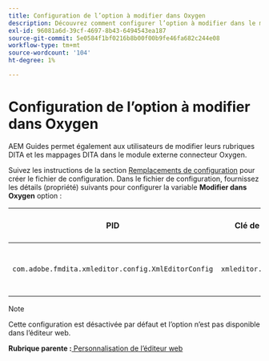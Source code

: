 ```yaml
---
title: Configuration de l’option à modifier dans Oxygen
description: Découvrez comment configurer l’option à modifier dans le module externe du connecteur Oxygen.
exl-id: 96081a6d-39cf-4697-8b43-6494543ea187
source-git-commit: 5e0584f1bf0216b8b00f00b9fe46fa682c244e08
workflow-type: tm+mt
source-wordcount: '104'
ht-degree: 1%

---
```


# Configuration de l’option à modifier dans Oxygen

AEM Guides permet également aux utilisateurs de modifier leurs rubriques DITA et les mappages DITA dans le module externe connecteur Oxygen.

Suivez les instructions de la section [Remplacements de configuration](download-install-additional-config-override.md#) pour créer le fichier de configuration. Dans le fichier de configuration, fournissez les détails (propriété) suivants pour configurer la variable **Modifier dans Oxygen** option :



| PID | Clé de propriété | Valeur de la propriété |
|---|------------|--------------|
| `com.adobe.fmdita.xmleditor.config.XmlEditorConfig` | `xmleditor.editinoxygen` | Booléen \(true/false\). **Valeur par défaut**: false |

>[!NOTE]
>
> Cette configuration est désactivée par défaut et l’option n’est pas disponible dans l’éditeur web.

**Rubrique parente :**[ Personnalisation de l’éditeur web](conf-web-editor.md)
